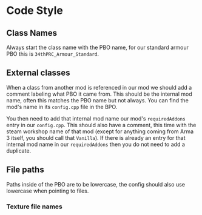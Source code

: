 # Code Style
## Class Names
Always start the class name with the PBO name, for our standard armour PBO this is `34thPRC_Armour_Standard`.

## External classes
When a class from another mod is referenced in our mod we should add a comment labeling what PBO it came from. This should be the internal mod name, often this matches the PBO name but not always. You can find the mod's name in its `config.cpp` file in the BPO.

You then need to add that internal mod name our mod's `requiredAddons` entry in our `config.cpp`. This should also have a comment, this time with the steam workshop name of that mod (except for anything coming from Arma 3 itself, you should call that `Vanilla`). If there is already an entry for that internal mod name in our `requiredAddons` then you do not need to add a duplicate.

## File paths
Paths inside of the PBO are to be lowercase, the config should also use lowercase when pointing to files.

### Texture file names
